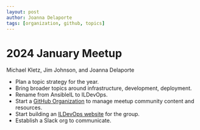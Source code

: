```yaml
---
layout: post
author: Joanna Delaporte
tags: [organization, github, topics]
---
```


# 2024 January Meetup
Michael Kletz, Jim Johnson, and Joanna Delaporte

* Plan a topic strategy for the year.
* Bring broader topics around infrastructure, development, deployment.
* Rename from AnsibleIL to ILDevOps.
* Start a [GitHub Organization](https://github.com/ILDevOps) to manage meetup community content and resources.
* Start building an [ILDevOps website](https://ildevops.github.io) for the group.
* Establish a Slack org to communicate.
